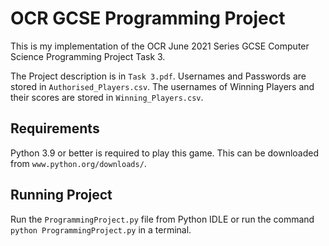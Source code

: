 # OCR GCSE Programming Project
This is my implementation of the OCR June 2021 Series GCSE Computer Science Programming Project Task 3. 

The Project description is in `Task 3.pdf`. Usernames and Passwords are stored in `Authorised_Players.csv`. The usernames of Winning Players and their scores are stored in `Winning_Players.csv`. 

## Requirements
Python 3.9 or better is required to play this game. This can be downloaded from `www.python.org/downloads/`.

## Running Project
Run the `ProgrammingProject.py` file from Python IDLE or run the command `python ProgrammingProject.py` in a terminal.
